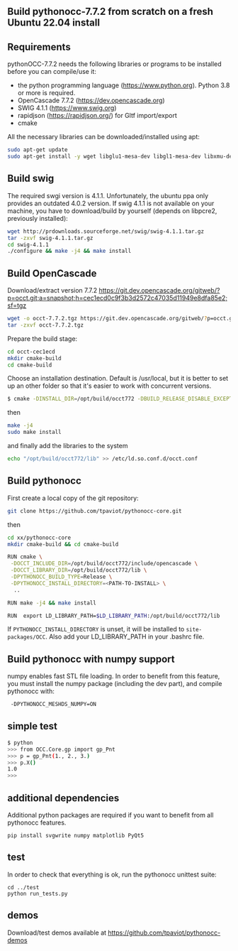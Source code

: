 Build pythonocc-7.7.2 from scratch on a fresh Ubuntu 22.04 install
------------------------------------------------------------------

Requirements
------------

pythonOCC-7.7.2 needs the following libraries or programs to be installed before you
can compile/use it:

*   the python programming language (<https://www.python.org>). Python 3.8 or more is required.
*   OpenCascade 7.7.2 (<https://dev.opencascade.org>)
*   SWIG 4.1.1 (<https://www.swig.org>)
*   rapidjson (<https://rapidjson.org/>) for Gltf import/export
*   cmake

All the necessary libraries can be downloaded/installed using apt:
```bash
sudo apt-get update
sudo apt-get install -y wget libglu1-mesa-dev libgl1-mesa-dev libxmu-dev libxi-dev build-essential cmake libfreetype6-dev tk-dev python3-dev rapidjson-dev python3 git python3-pip libpcre2-dev
```

Build swig
----------
The required swgi version is 4.1.1. Unfortunately, the ubuntu ppa only provides an outdated 4.0.2 version. If swig 4.1.1 is not available on your machine, you have to download/build by yourself (depends on libpcre2, previously installed):
```bash
wget http://prdownloads.sourceforge.net/swig/swig-4.1.1.tar.gz
tar -zxvf swig-4.1.1.tar.gz
cd swig-4.1.1
./configure && make -j4 && make install
```

Build OpenCascade
-----------------
Download/extract version 7.7.2 https://git.dev.opencascade.org/gitweb/?p=occt.git;a=snapshot;h=cec1ecd0c9f3b3d2572c47035d11949e8dfa85e2;sf=tgz

```bash
wget -o occt-7.7.2.tgz https://git.dev.opencascade.org/gitweb/?p=occt.git;a=snapshot;h=cec1ecd0c9f3b3d2572c47035d11949e8dfa85e2;sf=tgz
tar -zxvf occt-7.7.2.tgz
```

Prepare the build stage:
```bash
cd occt-cec1ecd
mkdir cmake-build
cd cmake-build
```

Choose an installation destination. Default is /usr/local, but it is better to set up
an other folder so that it's easier to work with concurrent versions.
```bash
$ cmake -DINSTALL_DIR=/opt/build/occt772 -DBUILD_RELEASE_DISABLE_EXCEPTIONS=OFF ..
```
then
```bash
make -j4
sudo make install
```
and finally add the libraries to the system
```bash
echo "/opt/build/occt772/lib" >> /etc/ld.so.conf.d/occt.conf
```

Build pythonocc
---------------
First create a local copy of the git repository:
```bash
git clone https://github.com/tpaviot/pythonocc-core.git
```
then
```bash
cd xx/pythonocc-core
mkdir cmake-build && cd cmake-build

RUN cmake \
 -DOCCT_INCLUDE_DIR=/opt/build/occt772/include/opencascade \
 -DOCCT_LIBRARY_DIR=/opt/build/occt772/lib \
 -DPYTHONOCC_BUILD_TYPE=Release \
 -DPYTHONOCC_INSTALL_DIRECTORY=<PATH-TO-INSTALL> \
  ..

RUN make -j4 && make install 

RUN  export LD_LIBRARY_PATH=$LD_LIBRARY_PATH:/opt/build/occt772/lib
```

If `PYTHONOCC_INSTALL_DIRECTORY` is unset, it will be installed to `site-packages/OCC`. Also add your LD_LIBRARY_PATH in your .bashrc file.

Build pythonocc with numpy support
----------------------------------
numpy enables fast STL file loading. In order to benefit from this feature, you must install the numpy package (including the dev part), and compile pythonocc with:
```bash
 -DPYTHONOCC_MESHDS_NUMPY=ON
```

simple test
-----------
```bash
$ python
>>> from OCC.Core.gp import gp_Pnt
>>> p = gp_Pnt(1., 2., 3.)
>>> p.X()
1.0
>>>
```

additional dependencies
-----------------------
Additional python packages are required if you want to benefit from all pythonocc features.
```
pip install svgwrite numpy matplotlib PyQt5
```

test
----
In order to check that everything is ok, run the pythonocc unittest suite:

    cd ../test
    python run_tests.py

demos
-----
Download/test demos available at <https://github.com/tpaviot/pythonocc-demos>
